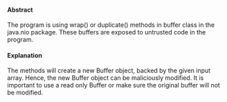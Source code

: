 #### Abstract
The program is using wrap() or duplicate() methods in buffer class in the java.nio package. These buffers are exposed to untrusted code in the program.

#### Explanation
The methods will create a new Buffer object, backed by the given input array. Hence, the new Buffer object can be maliciously modified. It is important to use a read only Buffer or make sure the original buffer will not be modified. 
